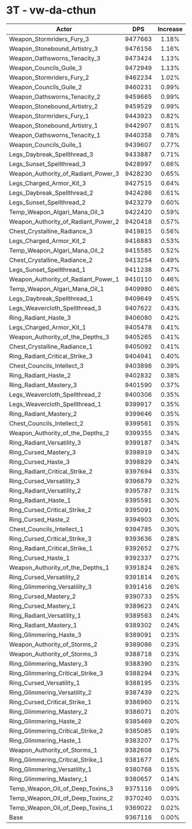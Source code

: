 # 3T - vw-da-cthun
| Actor | DPS | Increase |
|---|:---:|:---:|
|Weapon_Stormriders_Fury_3|9477663|1.18%|
|Weapon_Stonebound_Artistry_3|9476156|1.16%|
|Weapon_Oathsworns_Tenacity_3|9473424|1.13%|
|Weapon_Councils_Guile_3|9472949|1.13%|
|Weapon_Stormriders_Fury_2|9462234|1.02%|
|Weapon_Councils_Guile_2|9460231|0.99%|
|Weapon_Oathsworns_Tenacity_2|9459665|0.99%|
|Weapon_Stonebound_Artistry_2|9459529|0.99%|
|Weapon_Stormriders_Fury_1|9443923|0.82%|
|Weapon_Stonebound_Artistry_1|9442907|0.81%|
|Weapon_Oathsworns_Tenacity_1|9440358|0.78%|
|Weapon_Councils_Guile_1|9439607|0.77%|
|Legs_Daybreak_Spellthread_3|9433887|0.71%|
|Legs_Sunset_Spellthread_3|9428997|0.66%|
|Weapon_Authority_of_Radiant_Power_3|9428230|0.65%|
|Legs_Charged_Armor_Kit_3|9427515|0.64%|
|Legs_Daybreak_Spellthread_2|9424286|0.61%|
|Legs_Sunset_Spellthread_2|9423279|0.60%|
|Temp_Weapon_Algari_Mana_Oil_3|9422420|0.59%|
|Weapon_Authority_of_Radiant_Power_2|9420418|0.57%|
|Chest_Crystalline_Radiance_3|9419815|0.56%|
|Legs_Charged_Armor_Kit_2|9416883|0.53%|
|Temp_Weapon_Algari_Mana_Oil_2|9415585|0.52%|
|Chest_Crystalline_Radiance_2|9413254|0.49%|
|Legs_Sunset_Spellthread_1|9411238|0.47%|
|Weapon_Authority_of_Radiant_Power_1|9410110|0.46%|
|Temp_Weapon_Algari_Mana_Oil_1|9409980|0.46%|
|Legs_Daybreak_Spellthread_1|9409649|0.45%|
|Legs_Weavercloth_Spellthread_3|9407622|0.43%|
|Ring_Radiant_Haste_3|9406080|0.42%|
|Legs_Charged_Armor_Kit_1|9405478|0.41%|
|Weapon_Authority_of_the_Depths_3|9405265|0.41%|
|Chest_Crystalline_Radiance_1|9405092|0.41%|
|Ring_Radiant_Critical_Strike_3|9404941|0.40%|
|Chest_Councils_Intellect_3|9403898|0.39%|
|Ring_Radiant_Haste_2|9402832|0.38%|
|Ring_Radiant_Mastery_3|9401590|0.37%|
|Legs_Weavercloth_Spellthread_2|9400306|0.35%|
|Legs_Weavercloth_Spellthread_1|9399917|0.35%|
|Ring_Radiant_Mastery_2|9399646|0.35%|
|Chest_Councils_Intellect_2|9399561|0.35%|
|Weapon_Authority_of_the_Depths_2|9399355|0.34%|
|Ring_Radiant_Versatility_3|9399187|0.34%|
|Ring_Cursed_Mastery_3|9398919|0.34%|
|Ring_Cursed_Haste_3|9398829|0.34%|
|Ring_Radiant_Critical_Strike_2|9397694|0.33%|
|Ring_Cursed_Versatility_3|9396879|0.32%|
|Ring_Radiant_Versatility_2|9395787|0.31%|
|Ring_Radiant_Haste_1|9395591|0.30%|
|Ring_Cursed_Critical_Strike_2|9395091|0.30%|
|Ring_Cursed_Haste_2|9394903|0.30%|
|Chest_Councils_Intellect_1|9394785|0.30%|
|Ring_Cursed_Critical_Strike_3|9393636|0.28%|
|Ring_Radiant_Critical_Strike_1|9392652|0.27%|
|Ring_Cursed_Haste_1|9392337|0.27%|
|Weapon_Authority_of_the_Depths_1|9391824|0.26%|
|Ring_Cursed_Versatility_2|9391814|0.26%|
|Ring_Glimmering_Versatility_3|9391416|0.26%|
|Ring_Cursed_Mastery_2|9390733|0.25%|
|Ring_Cursed_Mastery_1|9389623|0.24%|
|Ring_Radiant_Versatility_1|9389563|0.24%|
|Ring_Radiant_Mastery_1|9389302|0.24%|
|Ring_Glimmering_Haste_3|9389091|0.23%|
|Weapon_Authority_of_Storms_2|9389086|0.23%|
|Weapon_Authority_of_Storms_3|9388718|0.23%|
|Ring_Glimmering_Mastery_3|9388390|0.23%|
|Ring_Glimmering_Critical_Strike_3|9388294|0.23%|
|Ring_Cursed_Versatility_1|9388195|0.23%|
|Ring_Glimmering_Versatility_2|9387439|0.22%|
|Ring_Cursed_Critical_Strike_1|9386960|0.21%|
|Ring_Glimmering_Mastery_2|9386071|0.20%|
|Ring_Glimmering_Haste_2|9385469|0.20%|
|Ring_Glimmering_Critical_Strike_2|9385085|0.19%|
|Ring_Glimmering_Haste_1|9383207|0.17%|
|Weapon_Authority_of_Storms_1|9382608|0.17%|
|Ring_Glimmering_Critical_Strike_1|9381677|0.16%|
|Ring_Glimmering_Versatility_1|9380768|0.15%|
|Ring_Glimmering_Mastery_1|9380657|0.14%|
|Temp_Weapon_Oil_of_Deep_Toxins_3|9375116|0.09%|
|Temp_Weapon_Oil_of_Deep_Toxins_2|9370240|0.03%|
|Temp_Weapon_Oil_of_Deep_Toxins_1|9369022|0.02%|
|Base|9367116|0.00%|
